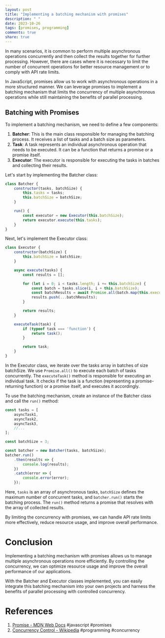 ```yaml
---
layout: post
title: "Implementing a batching mechanism with promises"
description: " "
date: 2023-10-26
tags: [promises, programming]
comments: true
share: true
---
```


In many scenarios, it is common to perform multiple asynchronous operations concurrently and then collect the results together for further processing. However, there are cases where it is necessary to limit the number of concurrent operations for better resource management or to comply with API rate limits.

In JavaScript, promises allow us to work with asynchronous operations in a more structured manner. We can leverage promises to implement a batching mechanism that limits the concurrency of multiple asynchronous operations while still maintaining the benefits of parallel processing.

## Batching with Promises

To implement a batching mechanism, we need to define a few components:

1. **Batcher**: This is the main class responsible for managing the batching process. It receives a list of tasks and a batch size as parameters.
2. **Task**: A task represents an individual asynchronous operation that needs to be executed. It can be a function that returns a promise or a promise itself.
3. **Executor**: The executor is responsible for executing the tasks in batches and collecting their results.

Let's start by implementing the Batcher class:

```javascript
class Batcher {
    constructor(tasks, batchSize) {
        this.tasks = tasks;
        this.batchSize = batchSize;
    }

    run() {
        const executor = new Executor(this.batchSize);
        return executor.execute(this.tasks);
    }
}
```

Next, let's implement the Executor class:

```javascript
class Executor {
    constructor(batchSize) {
        this.batchSize = batchSize;
    }

    async execute(tasks) {
        const results = [];

        for (let i = 0; i < tasks.length; i += this.batchSize) {
            const batch = tasks.slice(i, i + this.batchSize);
            const batchResults = await Promise.all(batch.map(this.executeTask));
            results.push(...batchResults);
        }

        return results;
    }

    executeTask(task) {
        if (typeof task === 'function') {
            return task();
        }

        return task;
    }
}
```

In the Executor class, we iterate over the tasks array in batches of size batchSize. We use `Promise.all()` to execute each batch of tasks concurrently. The `executeTask()` method is responsible for executing an individual task. It checks if the task is a function (representing a promise-returning function) or a promise itself, and executes it accordingly.

To use the batching mechanism, create an instance of the Batcher class and call the `run()` method:

```javascript
const tasks = [
    asyncTask1,
    asyncTask2,
    asyncTask3,
    //...
];

const batchSize = 3;

const batcher = new Batcher(tasks, batchSize);
batcher.run()
    .then(results => {
        console.log(results);
    })
    .catch(error => {
        console.error(error);
    });
```

Here, `tasks` is an array of asynchronous tasks, `batchSize` defines the maximum number of concurrent tasks, and `batcher.run()` starts the batching process. The `run()` method returns a promise that resolves with the array of collected results.

By limiting the concurrency with promises, we can handle API rate limits more effectively, reduce resource usage, and improve overall performance.

# Conclusion

Implementing a batching mechanism with promises allows us to manage multiple asynchronous operations more efficiently. By controlling the concurrency, we can optimize resource usage and improve the overall performance of our applications.

With the Batcher and Executor classes implemented, you can easily integrate this batching mechanism into your own projects and harness the benefits of parallel processing with controlled concurrency.

# References
1. [Promise - MDN Web Docs](https://developer.mozilla.org/en-US/docs/Web/JavaScript/Reference/Global_Objects/Promise) #javascript #promises
2. [Concurrency Control - Wikipedia](https://en.wikipedia.org/wiki/Concurrency_control) #programming #concurrency